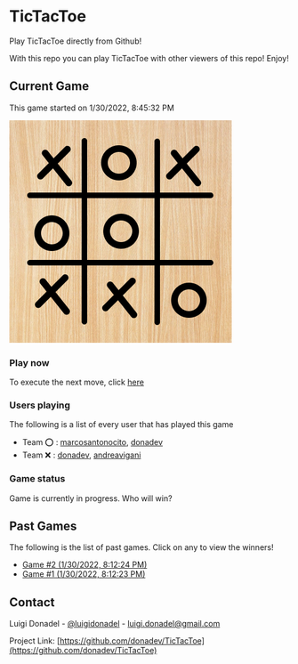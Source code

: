 # TicTacToe

Play TicTacToe directly from Github!

With this repo you can play TicTacToe with other viewers of this repo! Enjoy!

## Current Game

This game started on 1/30/2022, 8:45:32 PM

![alt text](https://github.com/donadev/TicTacToe/blob/main/games/current/cachebypass/1643621779866.png?raw=true)

### Play now
To execute the next move, click [here](https://github.com/donadev/TicTacToe/issues/new?title=x%20%24&body=%0A%23%23%23%20Instructions%0A%0APlease%20replace%20in%20the%20title%20the%20char%20%22%24%22%20with%20the%20index%20of%20your%20move%2C%20following%20the%20schema%3A%0A%0A%7C%20x%20%7C%20o%20%7C%20x%20%20%7C%0A%7C%20%3A-%3A%20%7C%20%3A-%3A%20%7C%20%3A-%3A%20%7C%0A%7C%20o%20%7C%20o%20%7C%206%20%7C%0A%7C%20x%20%7C%20x%20%7C%20o%20%7C%0A%0A%23%23%23%20Rules%0A-%20if%20you%20break%20the%20game%20rules%2C%20the%20move%20will%20not%20be%20applied.%0A-%20If%20the%20move%20is%20authorized%2C%20it%20will%20display%20with%20your%20name%20on%20the%20readme%20in%20approx%2020%20seconds.%0A)

### Users playing
The following is a list of every user that has played this game
- Team ⭕️ : [marcosantonocito](https://github.com/marcosantonocito), [donadev](https://github.com/donadev)
- Team ❌ : [donadev](https://github.com/donadev), [andreavigani](https://github.com/andreavigani)


### Game status
Game is currently in progress. Who will win?


## Past Games 
The following is the list of past games. Click on any to view the winners!

- [Game #2 (1/30/2022, 8:12:24 PM)](https://github.com/donadev/TicTacToe/blob/main/games/2022-01-30T20:12:24.204Z)
- [Game #1 (1/30/2022, 8:12:23 PM)](https://github.com/donadev/TicTacToe/blob/main/games/2022-01-30T20:12:23.525Z)


<!-- CONTACT -->
## Contact

Luigi Donadel - [@luigidonadel](https://twitter.com/luigidonadel) - luigi.donadel@gmail.com

Project Link: [https://github.com/donadev/TicTacToe](https://github.com/donadev/TicTacToe)

